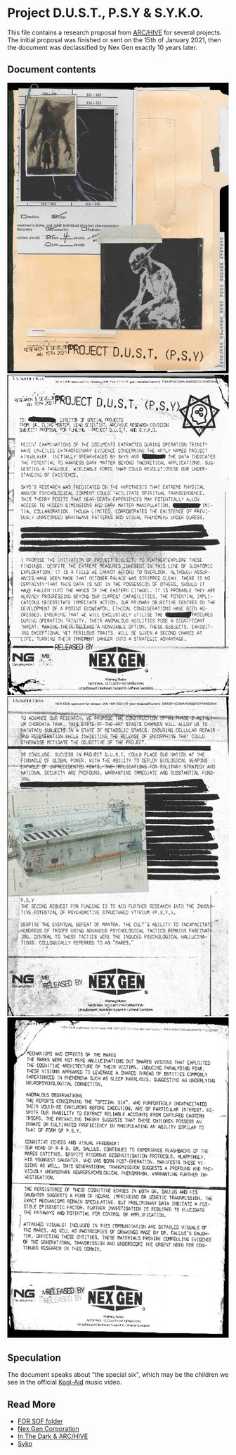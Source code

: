 # Project D.U.S.T., P.S.Y & S.Y.K.O.

This file contains a research proposal from [ARC/HIVE](../music/amo-in-the-dark) 
for several projects. The initial proposal was finished or sent on the 15th of January 2021, 
then the document was declassified by Nex Gen exactly 10 years later.

## Document contents

![projectdust2.png](../../Resources/files/project_dust/projectdust2.png)
![dust1.png](../../Resources/files/project_dust/dust1.png)
![dust2.png](../../Resources/files/project_dust/dust2.png)
![dust3.png](../../Resources/files/project_dust/dust3.png)

## Speculation

The document speaks about "the special six", which may be the children we see in 
the official [Kool-Aid](../music/song-koolaid) music video.

## Read More

- [FOR SOF folder](./for-sof)
- [Nex Gen Corporation](../lore/nex-gen-corporation)
- [In The Dark & ARC/HIVE](../music/amo-in-the-dark)
- [Syko](../characters/syko)